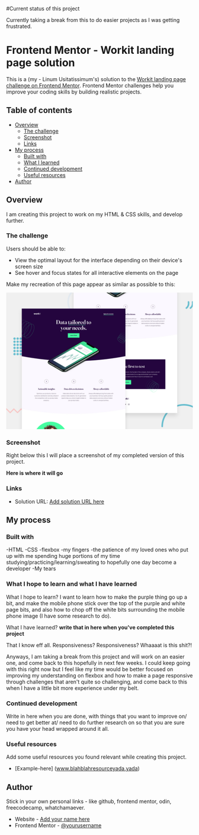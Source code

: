 #Current status of this project

Currently taking a break from this to do easier projects as I was getting frustrated.

# Frontend Mentor - Workit landing page solution

This is a (my - Linum Usitatissimum's) solution to the [Workit landing page challenge on Frontend Mentor](https://www.frontendmentor.io/challenges/workit-landing-page-2fYnyle5lu). Frontend Mentor challenges help you improve your coding skills by building realistic projects. 

## Table of contents

- [Overview](#overview)
  - [The challenge](#the-challenge)
  - [Screenshot](#screenshot)
  - [Links](#links)
- [My process](#my-process)
  - [Built with](#built-with)
  - [What I learned](#what-i-learned)
  - [Continued development](#continued-development)
  - [Useful resources](#useful-resources)
- [Author](#author)

## Overview

I am creating this project to work on my HTML & CSS skills, and develop further. 

### The challenge

Users should be able to:

- View the optimal layout for the interface depending on their device's screen size
- See hover and focus states for all interactive elements on the page

Make my recreation of this page appear as similar as possible to this: 

![](./preview.jpg)

### Screenshot

Right below this I will place a screenshot of my completed version of this project.

**Here is where it will go**

### Links

- Solution URL: [Add solution URL here](https://your-solution-url.com)

## My process

### Built with

-HTML
-CSS
-flexbox
-my fingers
-the patience of my loved ones who put up with me spending huge portions of my time studying/practicing/learning/sweating to hopefully one day become a developer
-My tears

### What I hope to learn and what I have learned

What I hope to learn? I want to learn how to make the purple thing go up a bit, and make the mobile phone stick over the top of the purple and white page bits, and also how to chop off the white bits surrounding the mobile phone image (I have some research to do).

What I have learned? **write that in here when you've completed this project**

That I know eff all. Responsiveness? Responsiveness? Whaaaat is this shit?!

Anyways, I am taking a break from this project and will work on an easier one, and come back to this hopefully in next few weeks. I could keep going with this right now but I feel like my time would be better focused on improving my understanding on flexbox and how to make a page responsive through challenges that aren't quite so challenging, and come back to this when I have a little bit more experience under my belt.

### Continued development

Write in here when you are done, with things that you want to improve on/ need to get better at/ need to do further research on so that you are sure you have your head wrapped around it all.

### Useful resources

Add some useful resources you found relevant while creating this project.

- [Example-here] (www.blahblahresourceyada.yada)

## Author

Stick in your own personal links - like github, frontend mentor, odin, freecodecamp, whatchamaever. 

- Website - [Add your name here](https://www.your-site.com)
- Frontend Mentor - [@yourusername](https://www.frontendmentor.io/profile/yourusername)

